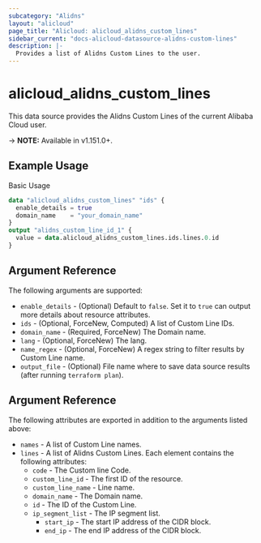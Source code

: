 ```yaml
---
subcategory: "Alidns"
layout: "alicloud"
page_title: "Alicloud: alicloud_alidns_custom_lines"
sidebar_current: "docs-alicloud-datasource-alidns-custom-lines"
description: |-
  Provides a list of Alidns Custom Lines to the user.
---
```


# alicloud\_alidns\_custom\_lines

This data source provides the Alidns Custom Lines of the current Alibaba Cloud user.

-> **NOTE:** Available in v1.151.0+.

## Example Usage

Basic Usage

```terraform
data "alicloud_alidns_custom_lines" "ids" {
  enable_details = true
  domain_name    = "your_domain_name"
}
output "alidns_custom_line_id_1" {
  value = data.alicloud_alidns_custom_lines.ids.lines.0.id
}
```

## Argument Reference

The following arguments are supported:

* `enable_details` - (Optional) Default to `false`. Set it to `true` can output more details about resource attributes.
* `ids` - (Optional, ForceNew, Computed)  A list of Custom Line IDs.
* `domain_name` - (Required, ForceNew)  The Domain name.
* `lang` - (Optional, ForceNew) The lang.
* `name_regex` - (Optional, ForceNew) A regex string to filter results by Custom Line name.
* `output_file` - (Optional) File name where to save data source results (after running `terraform plan`).

## Argument Reference

The following attributes are exported in addition to the arguments listed above:

* `names` - A list of Custom Line names.
* `lines` - A list of Alidns Custom Lines. Each element contains the following attributes:
    * `code` - The Custom line Code.
    * `custom_line_id` - The first ID of the resource.
    * `custom_line_name` - Line name.
    * `domain_name` - The Domain name.
    * `id` - The ID of the Custom Line.
    * `ip_segment_list` - The IP segment list.
      * `start_ip` - The start IP address of the CIDR block.
      * `end_ip` - The end IP address of the CIDR block.